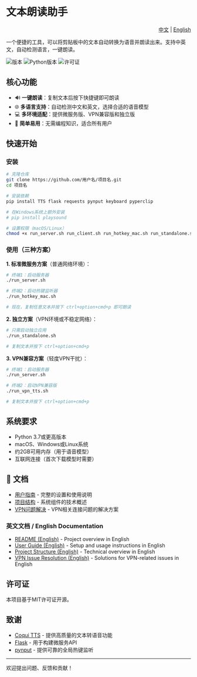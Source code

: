 # 文本朗读助手

<div align="right">
  <a href="README.md">中文</a> | <a href="README_en.md">English</a>
</div>

一个便捷的工具，可以将剪贴板中的文本自动转换为语音并朗读出来。支持中英文，自动检测语言，一键朗读。

![版本](https://img.shields.io/badge/版本-1.0.0-blue)
![Python版本](https://img.shields.io/badge/Python-3.7%2B-brightgreen)
![许可证](https://img.shields.io/badge/许可证-MIT-green)

## 核心功能

- 🔊 **一键朗读**：复制文本后按下快捷键即可朗读
- 🌐 **多语言支持**：自动检测中文和英文，选择合适的语音模型
- 💻 **多环境适配**：提供微服务版、VPN兼容版和独立版
- 🎯 **简单易用**：无需编程知识，适合所有用户

## 快速开始

### 安装

```bash
# 克隆仓库
git clone https://github.com/用户名/项目名.git
cd 项目名

# 安装依赖
pip install TTS flask requests pynput keyboard pyperclip

# 在Windows系统上额外安装
# pip install playsound

# 设置权限（macOS/Linux）
chmod +x run_server.sh run_client.sh run_hotkey_mac.sh run_standalone.sh run_vpn_tts.sh
```

### 使用（三种方案）

**1. 标准微服务方案**（普通网络环境）：
```bash
# 终端1：启动服务器
./run_server.sh

# 终端2：启动热键监听器
./run_hotkey_mac.sh

# 现在，复制任意文本并按下 ctrl+option+cmd+p 即可朗读
```

**2. 独立方案**（VPN环境或不稳定网络）：
```bash
# 只需启动独立应用
./run_standalone.sh

# 复制文本并按下 ctrl+option+cmd+p
```

**3. VPN兼容方案**（轻度VPN干扰）：
```bash
# 终端1：启动服务器
./run_server.sh

# 终端2：启动VPN兼容版
./run_vpn_tts.sh

# 复制文本并按下 ctrl+option+cmd+p
```

## 系统要求

- Python 3.7或更高版本
- macOS、Windows或Linux系统
- 约2GB可用内存（用于语音模型）
- 互联网连接（首次下载模型时需要）

## 📖 文档

- [用户指南](README_USER_GUIDE.md) - 完整的设置和使用说明
- [项目结构](docs/project_structure.md) - 系统组件的技术概述
- [VPN问题解决](vpn_issue_resolution.md) - VPN相关连接问题的解决方案

### 英文文档 / English Documentation

- [README (English)](README_en.md) - Project overview in English
- [User Guide (English)](README_USER_GUIDE_en.md) - Setup and usage instructions in English
- [Project Structure (English)](docs/project_structure_en.md) - Technical overview in English
- [VPN Issue Resolution (English)](vpn_issue_resolution_en.md) - Solutions for VPN-related issues in English

## 许可证

本项目基于MIT许可证开源。

## 致谢

- [Coqui TTS](https://github.com/coqui-ai/TTS) - 提供高质量的文本转语音功能
- [Flask](https://flask.palletsprojects.com/) - 用于构建微服务API
- [pynput](https://github.com/moses-palmer/pynput) - 提供可靠的全局热键监听

---

欢迎提出问题、反馈和贡献！ 